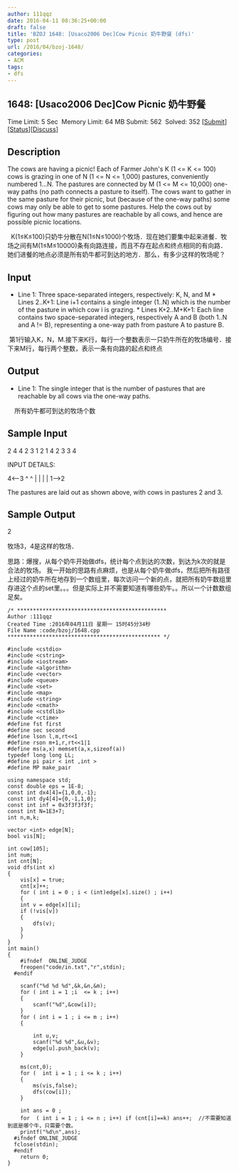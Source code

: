 ```yaml
---
author: 111qqz
date: 2016-04-11 08:36:25+00:00
draft: false
title: 'BZOJ 1648: [Usaco2006 Dec]Cow Picnic 奶牛野餐 (dfs)'
type: post
url: /2016/04/bzoj-1648/
categories:
- ACM
tags:
- dfs
---
```





## 1648: [Usaco2006 Dec]Cow Picnic 奶牛野餐


Time Limit: 5 Sec  Memory Limit: 64 MB
Submit: 562  Solved: 352
[[Submit](http://www.lydsy.com/JudgeOnline/submitpage.php?id=1648)][[Status](http://www.lydsy.com/JudgeOnline/problemstatus.php?id=1648)][[Discuss](http://www.lydsy.com/JudgeOnline/bbs.php?id=1648)]


## Description






The cows are having a picnic! Each of Farmer John's K (1 <= K <= 100) cows is grazing in one of N (1 <= N <= 1,000) pastures, conveniently numbered 1...N. The pastures are connected by M (1 <= M <= 10,000) one-way paths (no path connects a pasture to itself). The cows want to gather in the same pasture for their picnic, but (because of the one-way paths) some cows may only be able to get to some pastures. Help the cows out by figuring out how many pastures are reachable by all cows, and hence are possible picnic locations.


  K(1≤K≤100)只奶牛分散在N(1≤N≤1000)个牧场．现在她们要集中起来进餐．牧场之间有M(1≤M≤10000)条有向路连接，而且不存在起点和终点相同的有向路．她们进餐的地点必须是所有奶牛都可到达的地方．那么，有多少这样的牧场呢？







## Input






* Line 1: Three space-separated integers, respectively: K, N, and M * Lines 2..K+1: Line i+1 contains a single integer (1..N) which is the number of the pasture in which cow i is grazing. * Lines K+2..M+K+1: Each line contains two space-separated integers, respectively A and B (both 1..N and A != B), representing a one-way path from pasture A to pasture B.

 第1行输入K，N，M.接下来K行，每行一个整数表示一只奶牛所在的牧场编号．接下来M行，每行两个整数，表示一条有向路的起点和终点






## Output






* Line 1: The single integer that is the number of pastures that are reachable by all cows via the one-way paths.

    所有奶牛都可到达的牧场个数






## Sample Input




2 4 4
2
3
1 2
1 4
2 3
3 4


INPUT DETAILS:

4<--3
^ ^
| |
| |
1-->2

The pastures are laid out as shown above, with cows in pastures 2 and 3.





## Sample Output




2

牧场3，4是这样的牧场．







思路：爆搜，从每个奶牛开始做dfs，统计每个点到达的次数，到达为k次的就是合法的牧场。 我一开始的思路有点麻烦，也是从每个奶牛做dfs，然后把所有路径上经过的奶牛所在地存到一个数组里，每次访问一个新的点，就把所有奶牛数组里存进这个点的set里。。。但是实际上并不需要知道有哪些奶牛。。所以一个计数数组足矣。






 

    
    /* ***********************************************
    Author :111qqz
    Created Time :2016年04月11日 星期一 15时45分34秒
    File Name :code/bzoj/1648.cpp
    ************************************************ */
    
    #include <cstdio>
    #include <cstring>
    #include <iostream>
    #include <algorithm>
    #include <vector>
    #include <queue>
    #include <set>
    #include <map>
    #include <string>
    #include <cmath>
    #include <cstdlib>
    #include <ctime>
    #define fst first
    #define sec second
    #define lson l,m,rt<<1
    #define rson m+1,r,rt<<1|1
    #define ms(a,x) memset(a,x,sizeof(a))
    typedef long long LL;
    #define pi pair < int ,int >
    #define MP make_pair
    
    using namespace std;
    const double eps = 1E-8;
    const int dx4[4]={1,0,0,-1};
    const int dy4[4]={0,-1,1,0};
    const int inf = 0x3f3f3f3f;
    const int N=1E3+7;
    int n,m,k;
    
    vector <int> edge[N];
    bool vis[N];
    
    int cow[105];
    int num;
    int cnt[N];
    void dfs(int x)
    {
        vis[x] = true;
        cnt[x]++;
        for ( int i = 0 ; i < (int)edge[x].size() ; i++)
        {
    	int v = edge[x][i];
    	if (!vis[v])
    	{
    	    dfs(v);
    	}
        }
    }
    int main()
    {
    	#ifndef  ONLINE_JUDGE 
    	freopen("code/in.txt","r",stdin);
      #endif
    
    	scanf("%d %d %d",&k,&n,&m);
    	for ( int i = 1 ;i  <= k ; i++)
    	{
    	    scanf("%d",&cow[i]);
    	}
    	for ( int i = 1 ; i <= m ; i++)
    	{
    
    	    int u,v;
    	    scanf("%d %d",&u,&v);
    	    edge[u].push_back(v);
    	}
    	
    	ms(cnt,0);
    	for (  int i = 1 ; i <= k ; i++)
    	{
    	    ms(vis,false);
    	    dfs(cow[i]);
    	}
    
    	int ans = 0 ;
    	for  ( int i = 1 ; i <= n ; i++) if (cnt[i]==k) ans++;  //不需要知道到底是哪个牛，只需要个数。
    	printf("%d\n",ans);
      #ifndef ONLINE_JUDGE  
      fclose(stdin);
      #endif
        return 0;
    }
    



